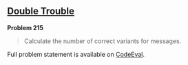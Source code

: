 [Double Trouble][ce]
--------------------

**Problem 215**

> Calculate the number of correct variants for messages.

Full problem statement is available on [CodeEval][ce].

[ce]: https://www.codeeval.com/browse/215/
      "View problem statement on CodeEval"
